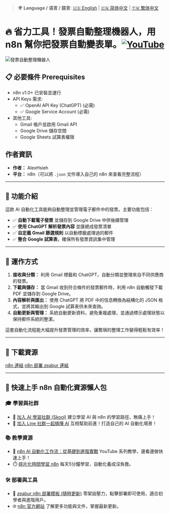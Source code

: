> 🌍 **Language / 语言 / 語言**: [🇺🇸 English](./readme-en.md) | [🇨🇳 简体中文](./readme-cn.md) | [🇹🇼 繁体中文](./readme.md)

# 🔥 省力工具！發票自動整理機器人，用 n8n 幫你把發票自動變表單。[![YouTube](https://img.shields.io/badge/Watch%20on-YouTube-red?logo=youtube)](https://www.youtube.com/channel/UCDMJaaMu3nGNc7bNKMAtS7Q)

![發票自動整理機器人](https://github.com/qwedsazxc78/ai-automation-n8n/blob/main/n8n/1-simple-invoice-automation/cover.png?raw=true)

## 📋 必要條件 Prerequisites

- n8n v1.0+ 已安裝並運行
- API Keys 需求:
  - ✅ OpenAI API Key (ChatGPT) (必需)
  - ✅ Google Service Account (必需)
- 其他工具:
  - Gmail 帳戶並啟用 Gmail API
  - Google Drive 儲存空間
  - Google Sheets 試算表權限

## 作者資訊

* **作者：** AlexHsieh
* **平台：** n8n（可以將 `.json` 文件導入自己的 n8n 來查看完整流程）

---

## 📌 功能介紹

這款 AI 自動化工具能夠自動整理並管理電子郵件中的發票。主要功能包括：

* ✅ **自動下載電子發票** 並儲存到 Google Drive 中供後續管理
* ✅ **使用 ChatGPT 解析發票內容** 並匯總成發票清單
* ✅ **自定義 Gmail 篩選規則** 以自動標籤處理過的郵件
* ✅ **整合 Google 試算表**，確保所有發票資訊集中管理

---

## 🔧 運作方式

1. **接收與分類：** 利用 Gmail 標籤和 ChatGPT，自動分類並整理來自不同供應商的發票。
2. **下載與儲存：** 當 Gmail 收到符合條件的發票郵件時，利用 n8n 自動觸發下載 PDF 並儲存到 Google Drive。
3. **內容解析與匯出：** 使用 ChatGPT 將 PDF 中的信息轉換為結構化的 JSON 格式，並將其輸出到 Google 試算表供未來查詢。
4. **自動更新與管理：** 系統自動更新資料，避免重複處理，並通過標示處理狀態以保持郵件系統的整潔。

這套自動化流程能大幅提升發票管理的效率，讓繁瑣的整理工作變得輕鬆有效率！

---

## 🚀 下載資源

[n8n 連結](https://n8n.io/)
[n8n 部署 zeabur 連結](https://zeabur.com/referral?referralCode=qwedsazxc78)


---

## 🚀 快速上手 n8n 自動化資源懶人包

### 🎓 學習與社群

* 🔗 [加入 AI 學習社群 (Skool)](https://www.skool.com/ai-brain-alex/about?ref=5dde9b20e8e7432aa9a01df6e89685f4)
  建立學習 AI 與 n8n 的學習路徑，無痛上手！
* 🔗 [加入 Line 社群一起搞懂 AI](https://line.me/ti/g2/ZypIgLSzVPweRBgBqKvaRU10WEmnotuZOr7Lpg)
  互相幫助前進！打造自己的 AI 自動化場景！

### 📚 教學資源

* 🎥 [n8n AI 自動化工作流：從基礎到進階實戰](https://youtube.com/playlist?list=PLUf88uk7T54I83MBdbuXgUuA8rVklF4FA&si=wHsQw8YJu-erSdLd)
  YouTube 系列教學，邊看邊做快速上手！
* ⏱️ [碎片化時間學習 n8n](https://youtube.com/playlist?list=PLUf88uk7T54Iv6LV2NFgdTghaX2cPhtgH&si=G3gj2qn179ZFUqAZ)
  每天5分鐘學習，自動化養成沒負擔。

### 🛠️ 部署與工具

* 🧩 [zeabur n8n 部署模板 (隨時更新)](https://zeabur.com/zh-TW/templates/0TUVZ7?referralDesktop=qwedsazxc78)
  零架設壓力，點擊部署即可使用，適合初學者與進階用戶。
* 🌐 [n8n 官方網站](https://n8n.io/)
  了解更多功能與文件，掌握最新更新。
